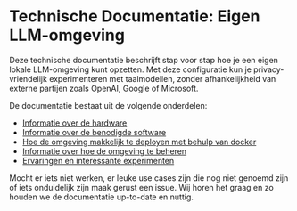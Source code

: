 # **Technische Documentatie: Eigen LLM-omgeving**

Deze technische documentatie beschrijft stap voor stap hoe je een eigen lokale LLM-omgeving kunt opzetten. Met deze configuratie kun je privacy-vriendelijk experimenteren met taalmodellen, zonder afhankelijkheid van externe partijen zoals OpenAI, Google of Microsoft.

De documentatie bestaat uit de volgende onderdelen:
- [Informatie over de hardware](hardware.md)
- [Informatie over de benodigde software](software.md)
- [Hoe de omgeving makkelijk te deployen met behulp van docker](docker.md)
- [Informatie over hoe de omgeving te beheren](beheer.md)
- [Ervaringen en interessante experimenten](experiment.md)

Mocht er iets niet werken, er leuke use cases zijn die nog niet genoemd zijn of iets onduidelijk zijn maak gerust een issue. Wij horen het graag en zo houden we de documentatie up-to-date en nuttig.